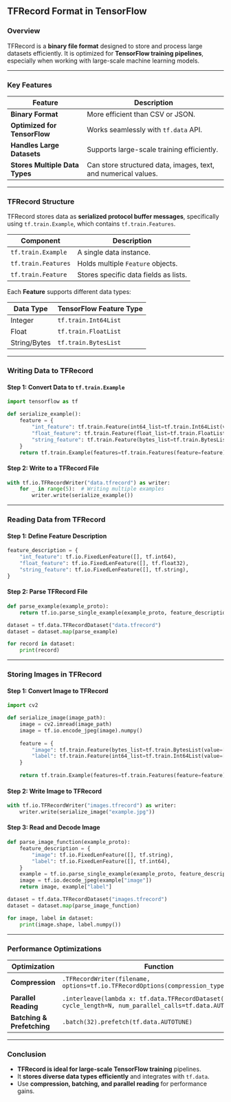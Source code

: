 ## **TFRecord Format in TensorFlow**  

### **Overview**  
TFRecord is a **binary file format** designed to store and process large datasets efficiently. It is optimized for **TensorFlow training pipelines**, especially when working with large-scale machine learning models.

---

### **Key Features**  

| **Feature** | **Description** |
|------------|----------------|
| **Binary Format** | More efficient than CSV or JSON. |
| **Optimized for TensorFlow** | Works seamlessly with `tf.data` API. |
| **Handles Large Datasets** | Supports large-scale training efficiently. |
| **Stores Multiple Data Types** | Can store structured data, images, text, and numerical values. |

---

### **TFRecord Structure**  
TFRecord stores data as **serialized protocol buffer messages**, specifically using `tf.train.Example`, which contains `tf.train.Features`.  

| **Component** | **Description** |
|--------------|----------------|
| `tf.train.Example` | A single data instance. |
| `tf.train.Features` | Holds multiple `Feature` objects. |
| `tf.train.Feature` | Stores specific data fields as lists. |

Each **Feature** supports different data types:

| **Data Type** | **TensorFlow Feature Type** |
|--------------|----------------------------|
| Integer | `tf.train.Int64List` |
| Float | `tf.train.FloatList` |
| String/Bytes | `tf.train.BytesList` |

---

### **Writing Data to TFRecord**  

#### **Step 1: Convert Data to `tf.train.Example`**
```python
import tensorflow as tf

def serialize_example():
    feature = {
        "int_feature": tf.train.Feature(int64_list=tf.train.Int64List(value=[42])),
        "float_feature": tf.train.Feature(float_list=tf.train.FloatList(value=[3.14])),
        "string_feature": tf.train.Feature(bytes_list=tf.train.BytesList(value=[b"Hello"]))
    }
    return tf.train.Example(features=tf.train.Features(feature=feature)).SerializeToString()
```

#### **Step 2: Write to a TFRecord File**
```python
with tf.io.TFRecordWriter("data.tfrecord") as writer:
    for _ in range(5):  # Writing multiple examples
        writer.write(serialize_example())
```

---

### **Reading Data from TFRecord**  

#### **Step 1: Define Feature Description**
```python
feature_description = {
    "int_feature": tf.io.FixedLenFeature([], tf.int64),
    "float_feature": tf.io.FixedLenFeature([], tf.float32),
    "string_feature": tf.io.FixedLenFeature([], tf.string),
}
```

#### **Step 2: Parse TFRecord File**
```python
def parse_example(example_proto):
    return tf.io.parse_single_example(example_proto, feature_description)

dataset = tf.data.TFRecordDataset("data.tfrecord")
dataset = dataset.map(parse_example)

for record in dataset:
    print(record)
```

---

### **Storing Images in TFRecord**  

#### **Step 1: Convert Image to TFRecord**
```python
import cv2

def serialize_image(image_path):
    image = cv2.imread(image_path)
    image = tf.io.encode_jpeg(image).numpy()
    
    feature = {
        "image": tf.train.Feature(bytes_list=tf.train.BytesList(value=[image])),
        "label": tf.train.Feature(int64_list=tf.train.Int64List(value=[1])),
    }
    
    return tf.train.Example(features=tf.train.Features(feature=feature)).SerializeToString()
```

#### **Step 2: Write Image to TFRecord**
```python
with tf.io.TFRecordWriter("images.tfrecord") as writer:
    writer.write(serialize_image("example.jpg"))
```

#### **Step 3: Read and Decode Image**
```python
def parse_image_function(example_proto):
    feature_description = {
        "image": tf.io.FixedLenFeature([], tf.string),
        "label": tf.io.FixedLenFeature([], tf.int64),
    }
    example = tf.io.parse_single_example(example_proto, feature_description)
    image = tf.io.decode_jpeg(example["image"])
    return image, example["label"]

dataset = tf.data.TFRecordDataset("images.tfrecord")
dataset = dataset.map(parse_image_function)

for image, label in dataset:
    print(image.shape, label.numpy())
```

---

### **Performance Optimizations**  

| **Optimization** | **Function** | **Benefit** |
|-----------------|-------------|-------------|
| **Compression** | `.TFRecordWriter(filename, options=tf.io.TFRecordOptions(compression_type="GZIP"))` | Reduces file size. |
| **Parallel Reading** | `.interleave(lambda x: tf.data.TFRecordDataset(x), cycle_length=N, num_parallel_calls=tf.data.AUTOTUNE)` | Speeds up reading. |
| **Batching & Prefetching** | `.batch(32).prefetch(tf.data.AUTOTUNE)` | Improves performance. |

---

### **Conclusion**  
- **TFRecord is ideal for large-scale TensorFlow training** pipelines.  
- It **stores diverse data types efficiently** and integrates with `tf.data`.  
- Use **compression, batching, and parallel reading** for performance gains.